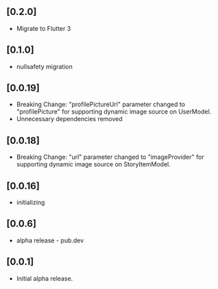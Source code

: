 ## [0.2.0]

* Migrate to Flutter 3

## [0.1.0]

* nullsafety migration

## [0.0.19]

* Breaking Change: "profilePictureUrl" parameter changed to "profilePicture" for supporting dynamic image source on UserModel.
* Unnecessary dependencies removed

## [0.0.18]

* Breaking Change: "url" parameter changed to "imageProvider" for supporting dynamic image source on StoryItemModel.

## [0.0.16]

* initializing

## [0.0.6]

* alpha release - pub.dev

## [0.0.1]

* Initial alpha release.
